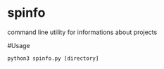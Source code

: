 # spinfo
command line utility for informations about projects 

#Usage
```python
python3 spinfo.py [directory]
```
